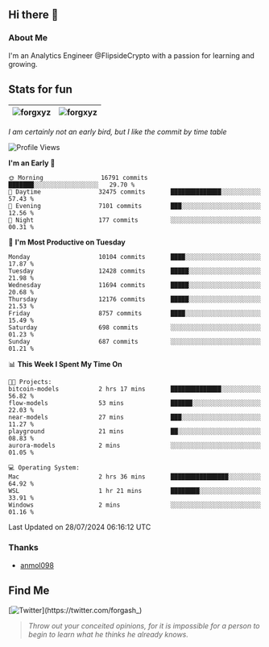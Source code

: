 ## Hi there 👋

### About Me

I'm an Analytics Engineer @FlipsideCrypto with a passion for learning and growing.
  
## Stats for fun

| <img align="center" src="https://github-readme-streak-stats.herokuapp.com/?user=forgxyz&theme=tokyonight" alt="forgxyz" /> | <img align="center" src="https://github-readme-stats.vercel.app/api?username=forgxyz&theme=tokyonight&show_icons=true" alt="forgxyz" /> |
| ------------- |------------- |

*I am certainly not an early bird, but I like the commit by time table*  

<!--START_SECTION:waka-->
![Profile Views](http://img.shields.io/badge/Profile%20Views-4-blue)

**I'm an Early 🐤** 

```text
🌞 Morning                16791 commits       ███████░░░░░░░░░░░░░░░░░░   29.70 % 
🌆 Daytime                32475 commits       ██████████████░░░░░░░░░░░   57.43 % 
🌃 Evening                7101 commits        ███░░░░░░░░░░░░░░░░░░░░░░   12.56 % 
🌙 Night                  177 commits         ░░░░░░░░░░░░░░░░░░░░░░░░░   00.31 % 
```
📅 **I'm Most Productive on Tuesday** 

```text
Monday                   10104 commits       ████░░░░░░░░░░░░░░░░░░░░░   17.87 % 
Tuesday                  12428 commits       █████░░░░░░░░░░░░░░░░░░░░   21.98 % 
Wednesday                11694 commits       █████░░░░░░░░░░░░░░░░░░░░   20.68 % 
Thursday                 12176 commits       █████░░░░░░░░░░░░░░░░░░░░   21.53 % 
Friday                   8757 commits        ████░░░░░░░░░░░░░░░░░░░░░   15.49 % 
Saturday                 698 commits         ░░░░░░░░░░░░░░░░░░░░░░░░░   01.23 % 
Sunday                   687 commits         ░░░░░░░░░░░░░░░░░░░░░░░░░   01.21 % 
```


📊 **This Week I Spent My Time On** 

```text
🐱‍💻 Projects: 
bitcoin-models           2 hrs 17 mins       ██████████████░░░░░░░░░░░   56.82 % 
flow-models              53 mins             ██████░░░░░░░░░░░░░░░░░░░   22.03 % 
near-models              27 mins             ███░░░░░░░░░░░░░░░░░░░░░░   11.27 % 
playground               21 mins             ██░░░░░░░░░░░░░░░░░░░░░░░   08.83 % 
aurora-models            2 mins              ░░░░░░░░░░░░░░░░░░░░░░░░░   01.05 % 

💻 Operating System: 
Mac                      2 hrs 36 mins       ████████████████░░░░░░░░░   64.92 % 
WSL                      1 hr 21 mins        ████████░░░░░░░░░░░░░░░░░   33.91 % 
Windows                  2 mins              ░░░░░░░░░░░░░░░░░░░░░░░░░   01.16 % 
```


 Last Updated on 28/07/2024 06:16:12 UTC
<!--END_SECTION:waka-->

### Thanks
 - [anmol098](https://github.com/anmol098/waka-readme-stats/)
  
## Find Me
[![Twitter](https://img.shields.io/twitter/url/https/twitter.com/forgash_.svg?style=social&label=Follow%20%40forgash_)](https://twitter.com/forgash_)


> *Throw out your conceited opinions, for it is impossible for a person to begin to learn what he thinks he already knows.* 
